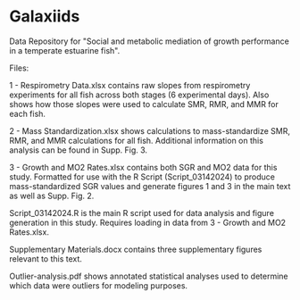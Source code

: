 # Galaxiids
Data Repository for "Social and metabolic mediation of growth performance in a temperate estuarine fish".

Files:

  1 - Respirometry Data.xlsx contains raw slopes from respirometry experiments for all fish across both stages (6 experimental days). Also shows how those slopes were used to calculate SMR, RMR, and MMR for each fish.

  2 - Mass Standardization.xlsx shows calculations to mass-standardize SMR, RMR, and MMR calculations for all fish. Additional information on this analysis can be found in Supp. Fig. 3.

  3 - Growth and MO2 Rates.xlsx contains both SGR and MO2 data for this study. Formatted for use with the R Script (Script_03142024) to produce mass-standardized SGR values and generate figures 1 and 3 in the main text as          well as Supp. Fig. 2.

  Script_03142024.R is the main R script used for data analysis and figure generation in this study. Requires loading in data from 3 - Growth and MO2 Rates.xlsx.

  Supplementary Materials.docx contains three supplementary figures relevant to this text.

  Outlier-analysis.pdf shows annotated statistical analyses used to determine which data were outliers for modeling purposes.
